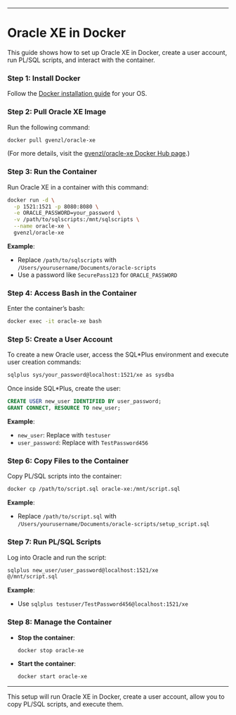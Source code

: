 
---
# Oracle XE in Docker

This guide shows how to set up Oracle XE in Docker, create a user account, run PL/SQL scripts, and interact with the container.

### Step 1: Install Docker
Follow the [Docker installation guide](https://docs.docker.com/get-docker/) for your OS.

### Step 2: Pull Oracle XE Image
Run the following command:
```bash
docker pull gvenzl/oracle-xe
```
(For more details, visit the [gvenzl/oracle-xe Docker Hub page](https://hub.docker.com/r/gvenzl/oracle-xe).)

### Step 3: Run the Container
Run Oracle XE in a container with this command:
```bash
docker run -d \
  -p 1521:1521 -p 8080:8080 \
  -e ORACLE_PASSWORD=your_password \
  -v /path/to/sqlscripts:/mnt/sqlscripts \
  --name oracle-xe \
  gvenzl/oracle-xe
```
**Example**:
- Replace `/path/to/sqlscripts` with `/Users/yourusername/Documents/oracle-scripts`
- Use a password like `SecurePass123` for `ORACLE_PASSWORD`

### Step 4: Access Bash in the Container
Enter the container’s bash:
```bash
docker exec -it oracle-xe bash
```

### Step 5: Create a User Account
To create a new Oracle user, access the SQL*Plus environment and execute user creation commands:
```bash
sqlplus sys/your_password@localhost:1521/xe as sysdba
```
Once inside SQL*Plus, create the user:
```sql
CREATE USER new_user IDENTIFIED BY user_password;
GRANT CONNECT, RESOURCE TO new_user;
```
**Example**:
- `new_user`: Replace with `testuser`
- `user_password`: Replace with `TestPassword456`

### Step 6: Copy Files to the Container
Copy PL/SQL scripts into the container:
```bash
docker cp /path/to/script.sql oracle-xe:/mnt/script.sql
```
**Example**:
- Replace `/path/to/script.sql` with `/Users/yourusername/Documents/oracle-scripts/setup_script.sql`

### Step 7: Run PL/SQL Scripts
Log into Oracle and run the script:
```bash
sqlplus new_user/user_password@localhost:1521/xe
@/mnt/script.sql
```
**Example**:
- Use `sqlplus testuser/TestPassword456@localhost:1521/xe`

### Step 8: Manage the Container
- **Stop the container**:  
  ```bash
  docker stop oracle-xe
  ```
- **Start the container**:  
  ```bash
  docker start oracle-xe
  ```

---

This setup will run Oracle XE in Docker, create a user account, allow you to copy PL/SQL scripts, and execute them.


